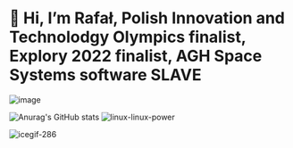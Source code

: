 # 👋 Hi, I’m Rafał, Polish Innovation and Technolodgy Olympics finalist, Explory 2022 finalist, AGH Space Systems software SLAVE
![image](https://github.com/CppEnjoyer69/CppEnjoyer69/assets/102436271/656eb478-8042-4a51-b11e-d4d003d7b9b1)

![Anurag's GitHub stats](https://github-readme-stats.vercel.app/api?username=CppEnjoyer69&show_icons=true&theme=radical) ![linux-linux-power](https://github.com/CppEnjoyer69/CppEnjoyer69/assets/102436271/6755f744-5df7-49dd-bd81-f04296da77e6)


![icegif-286](https://github.com/CppEnjoyer69/CppEnjoyer69/assets/102436271/c9dd06a5-d2b7-4121-8811-aa0c3ab56f2e)


